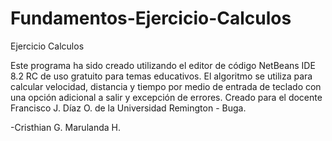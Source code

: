# Fundamentos-Ejercicio-Calculos
Ejercicio Calculos

Este programa ha sido creado utilizando el editor de código NetBeans IDE 8.2 RC de uso gratuito para temas educativos. El algoritmo se utiliza para calcular velocidad, distancia y tiempo por medio de entrada de teclado con una opción adicional a salir y excepción de errores. Creado para el docente Francisco J. Díaz O. de la Universidad Remington - Buga.

-Cristhian G. Marulanda H.

